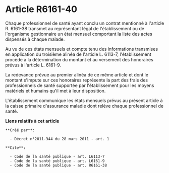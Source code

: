 # Article R6161-40

Chaque professionnel de santé ayant conclu un contrat mentionné à l'article R. 6161-38 transmet au représentant légal de
l'établissement ou de l'organisme gestionnaire un état mensuel comportant la liste des actes dispensés à chaque malade. 

Au vu de ces états mensuels et compte tenu des informations transmises en application du troisième alinéa de l'article L.
6113-7, l'établissement procède à la détermination du montant et au versement des honoraires prévus à l'article L. 6161-9.

La redevance prévue au premier alinéa de ce même article et dont le montant s'impute sur ces honoraires représente la part
des frais des professionnels de santé supportée par l'établissement pour les moyens matériels et humains qu'il met à leur
disposition.

L'établissement communique les états mensuels prévus au présent article à la caisse primaire d'assurance maladie dont relève
chaque professionnel de santé.

**Liens relatifs à cet article**

	**Créé par**:

	  - Décret n°2011-344 du 28 mars 2011 - art. 1

	**Cite**:

	  - Code de la santé publique - art. L6113-7
	  - Code de la santé publique - art. L6161-9
	  - Code de la santé publique - art. R6161-38
